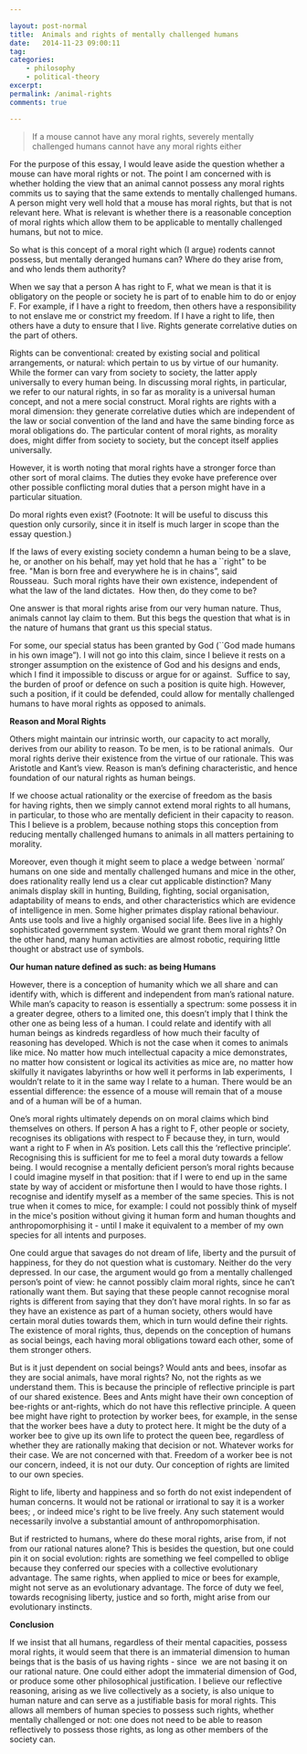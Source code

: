 ```yaml
---

layout: post-normal
title:  Animals and rights of mentally challenged humans  
date:   2014-11-23 09:00:11
tag: 
categories: 
    - philosophy
    - political-theory
excerpt: 
permalink: /animal-rights
comments: true

---
```




> If a mouse cannot have any moral rights, severely mentally challenged humans cannot have any moral rights either

For the purpose of this essay, I would leave aside the question whether a mouse can have moral rights or not. The point I am concerned with is whether holding the view that an animal cannot possess any moral rights commits us to saying that the same extends to mentally challenged humans. A person might very well hold that a mouse has moral rights, but that is not relevant here. What is relevant is whether there is a reasonable conception of moral rights which allow them to be applicable to mentally challenged humans, but not to mice.

So what is this concept of a moral right which (I argue) rodents cannot possess, but mentally deranged humans can? Where do they arise from, and who lends them authority?

When we say that a person A has right to F, what we mean is that it is obligatory on the people or society he is part of to enable him to do or enjoy F. For example, if I have a right to freedom, then others have a responsibility to not enslave me or constrict my freedom. If I have a right to life, then others have a duty to ensure that I live. Rights generate correlative duties on the part of others. 

Rights can be conventional: created by existing social and political arrangements, or natural: which pertain to us by virtue of our humanity. While the former can vary from society to society, the latter apply universally to every human being. In discussing moral rights, in particular, we refer to our natural rights, in so far as morality is a universal human concept, and not a mere social construct. Moral rights are rights with a moral dimension: they generate correlative duties which are independent of the law or social convention of the land and have the same binding force as moral obligations do. The particular content of moral rights, as morality does, might differ from society to society, but the concept itself applies universally. 

However, it is worth noting that moral rights have a stronger force than other sort of moral claims. The duties they evoke have preference over other possible conflicting moral duties that a person might have in a particular situation. 

Do moral rights even exist? (Footnote: It will be useful to discuss this question only cursorily, since it in itself is much larger in scope than the essay question.)

If the laws of every existing society condemn a human being to be a slave, he, or another on his behalf, may yet hold that he has a ``right" to be free. "Man is born free and everywhere he is in chains”, said Rousseau.  Such moral rights have their own existence, independent of what the law of the land dictates.  How then, do they come to be?

One answer is that moral rights arise from our very human nature. Thus, animals cannot lay claim to them. But this begs the question that what is in the nature of humans that grant us this special status. 

For some, our special status has been granted by God (``God made humans in his own image”). I will not go into this claim, since I believe it rests on a stronger assumption on the existence of God and his designs and ends, which I find it impossible to discuss or argue for or against.  Suffice to say, the burden of proof or defence on such a position is quite high. However, such a position, if it could be defended, could allow for mentally challenged humans to have moral rights as opposed to animals.

**Reason and Moral Rights**

Others might maintain our intrinsic worth, our capacity to act morally, derives from our ability to reason. To be men, is to be rational animals.  Our moral rights derive their existence from the virtue of our rationale. This was Aristotle and Kant’s view. Reason is man’s defining characteristic, and hence foundation of our natural rights as human beings.

If we choose actual rationality or the exercise of freedom as the basis for having rights, then we simply cannot extend moral rights to all humans, in particular, to those who are mentally deficient in their capacity to reason. This I believe is a problem, because nothing stops this conception from reducing mentally challenged humans to animals in all matters pertaining to morality.

Moreover, even though it might seem to place a wedge between `normal’ humans on one side and mentally challenged humans and mice in the other, does rationality really lend us a clear cut applicable distinction? Many animals display skill in hunting, Building, fighting, social organisation,   adaptability of means to ends, and other characteristics which are evidence of intelligence in men. Some higher primates display rational behaviour. Ants use tools and live a highly organised social life. Bees live in a highly sophisticated government system. Would we grant them moral rights? On the other hand, many human activities are almost robotic, requiring little thought or abstract use of symbols.

**Our human nature defined as such: as being Humans**

However, there is a conception of humanity which we all share and can identify with, which is different and independent from man’s rational nature. While man’s capacity to reason is essentially a spectrum: some possess it in a greater degree, others to a limited one, this doesn’t imply that I think the other one as being less of a human. I could relate and identify with all human beings as kindreds regardless of how much their faculty of reasoning has developed. Which is not the case when it comes to animals like mice. No matter how much intellectual capacity a mice demonstrates, no matter how consistent or logical its activities as mice are, no matter how skilfully it navigates labyrinths or how well it performs in lab experiments,  I wouldn’t relate to it in the same way I relate to a human. There would be an essential difference: the essence of a mouse will remain that of a mouse and of a human will be of a human.

One’s moral rights ultimately depends on on moral claims which bind themselves on others. If person A has a right to F, other people or society, recognises its obligations with respect to F because they, in turn, would want a right to F when in A’s position. Lets call this the ‘reflective principle’. Recognising this is sufficient for me to feel a moral duty towards a fellow being. I would recognise a mentally deficient person’s moral rights because I could imagine myself in that position: that if I were to end up in the same state by way of accident or misfortune then I would to have those rights. I recognise and identify myself as a member of the same species. This is not true when it comes to mice, for example: I could not possibly think of myself in the mice's position without giving it human form and human thoughts and anthropomorphising it - until I make it equivalent to a member of my own species for all intents and purposes.

One could argue that savages do not dream of life, liberty and the pursuit of happiness, for they do not question what is customary. Neither do the very depressed. In our case, the argument would go from a mentally challenged person’s point of view: he cannot possibly claim moral rights, since he can’t rationally want them. But saying that these people cannot recognise moral rights is different from saying that they don’t have moral rights. In so far as they have an existence as part of a human society, others would have certain moral duties towards them, which in turn would define their rights. The existence of moral rights, thus, depends on the conception of humans as social beings, each having moral obligations toward each other, some of them stronger others.

But is it just dependent on social beings? Would ants and bees, insofar as they are social animals, have moral rights? No, not the rights as we understand them. This is because the principle of reflective principle is part of our shared existence. Bees and Ants might have their own conception of bee-rights or ant-rights, which do not have this reflective principle. A queen bee might have right to protection by worker bees, for example, in the sense that the worker bees have a duty to protect here. It might be the duty of a worker bee to give up its own life to protect the queen bee, regardless of whether they are rationally making that decision or not. Whatever works for their case. We are not concerned with that. Freedom of a worker bee is not our concern, indeed, it is not our duty. Our conception of rights are limited to our own species.

Right to life, liberty and happiness and so forth do not exist independent of human concerns. It would not be rational or irrational to say it is a worker bees; , or indeed mice's right to be live freely. Any such statement would necessarily involve a substantial amount of anthropomorphisation.

But if restricted to humans, where do these moral rights, arise from, if not from our rational natures alone? This is besides the question, but one could pin it on social evolution: rights are something we feel compelled to oblige because they conferred our species with a collective evolutionary advantage. The same rights, when applied to mice or bees for example, might not serve as an evolutionary advantage. The force of duty we feel, towards recognising liberty, justice and so forth, might arise from our evolutionary instincts.

**Conclusion**

If we insist that all humans, regardless of their mental capacities, possess moral rights, it would seem that there is an immaterial dimension to human beings that is the basis of us having rights - since  we are not basing it on our rational nature. One could either adopt the immaterial dimension of God, or produce some other philosophical justification. I believe our reflective reasoning, arising as we live collectively as a society, is also unique to human nature and can serve as a justifiable basis for moral rights. This allows all members of human species to possess such rights, whether mentally challenged or not: one does not need to be able to reason reflectively to possess those rights, as long as other members of the society can. 
 